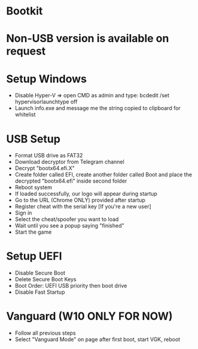 # Bootkit  
  
# Non-USB version is available on request  
  
# Setup Windows  
- Disable Hyper-V => open CMD as admin and type: bcdedit /set hypervisorlaunchtype off  
- Launch info.exe and message me the string copied to clipboard for whitelist  
  
# USB Setup  
- Format USB drive as FAT32  
- Download decryptor from Telegram channel  
- Decrypt "bootx64.efi.X"  
- Create folder called EFI, create another folder called Boot and place the decrypted "bootx64.efi" inside second folder  
- Reboot system  
- If loaded successfully, our logo will appear during startup  
- Go to the URL (Chrome ONLY) provided after startup  
- Register cheat with the serial key [If you're a new user]  
- Sign in  
- Select the cheat/spoofer you want to load  
- Wait until you see a popup saying "finished"  
- Start the game  
  
# Setup UEFI  
- Disable Secure Boot  
- Delete Secure Boot Keys  
- Boot Order: UEFI USB priority then boot drive
- Disable Fast Startup

# Vanguard (W10 ONLY FOR NOW)  
- Follow all previous steps  
- Select "Vanguard Mode" on page after first boot, start VGK, reboot  
